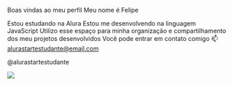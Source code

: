 Boas vindas ao meu perfil 
Meu nome é Felipe

Estou estudando na Alura
Estou me desenvolvendo na linguagem JavaScript
Utilizo esse espaço para minha organização e compartilhamento dos meu projetos desenvolvidos
Você pode entrar em contato comigo 📫
alurastartestudante@email.com

@alurastartestudante


![](https://media1.tenor.com/m/wZEkIgZfbW8AAAAC/gtr-car.gif)
